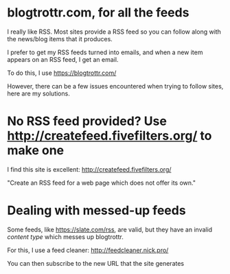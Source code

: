 # blogtrottr.com, for all the feeds
I really like RSS. Most sites provide a RSS feed so you can follow along with
the news/blog items that it produces.

I prefer to get my RSS feeds turned into emails, and when a new item appears on an RSS
feed, I get an email.

To do this, I use https://blogtrottr.com/

However, there can be a few issues encountered when trying to follow sites, here
are my solutions.

# No RSS feed provided? Use http://createfeed.fivefilters.org/ to make one

I find this site is excellent: http://createfeed.fivefilters.org/

"Create an RSS feed for a web page which does not offer its own."

# Dealing with messed-up feeds

Some feeds, like https://slate.com/rss, are valid, but they have an invalid
_content type_ which messes up blogtrottr.

For this, I use a feed cleaner: http://feedcleaner.nick.pro/

You can then subscribe to the new URL that the site generates
